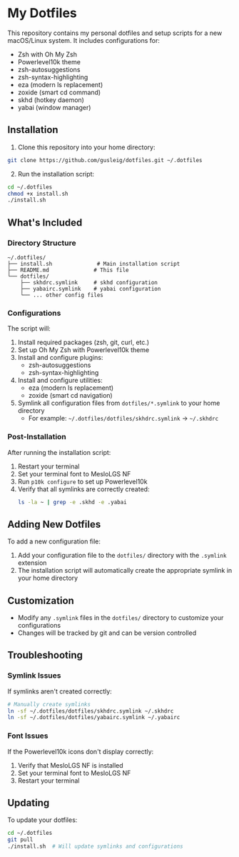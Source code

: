 # My Dotfiles

This repository contains my personal dotfiles and setup scripts for a new macOS/Linux system. It includes configurations for:

- Zsh with Oh My Zsh
- Powerlevel10k theme
- zsh-autosuggestions
- zsh-syntax-highlighting
- eza (modern ls replacement)
- zoxide (smart cd command)
- skhd (hotkey daemon)
- yabai (window manager)

## Installation

1. Clone this repository into your home directory:

```bash
git clone https://github.com/gusleig/dotfiles.git ~/.dotfiles
```

2. Run the installation script:

```bash
cd ~/.dotfiles
chmod +x install.sh
./install.sh
```

## What's Included

### Directory Structure

```
~/.dotfiles/
├── install.sh              # Main installation script
├── README.md              # This file
└── dotfiles/
    ├── skhdrc.symlink     # skhd configuration
    ├── yabairc.symlink    # yabai configuration
    └── ... other config files
```

### Configurations

The script will:

1. Install required packages (zsh, git, curl, etc.)
2. Set up Oh My Zsh with Powerlevel10k theme
3. Install and configure plugins:
   - zsh-autosuggestions
   - zsh-syntax-highlighting
4. Install and configure utilities:
   - eza (modern ls replacement)
   - zoxide (smart cd navigation)
5. Symlink all configuration files from `dotfiles/*.symlink` to your home directory
   - For example: `~/.dotfiles/dotfiles/skhdrc.symlink` → `~/.skhdrc`

### Post-Installation

After running the installation script:

1. Restart your terminal
2. Set your terminal font to MesloLGS NF
3. Run `p10k configure` to set up Powerlevel10k
4. Verify that all symlinks are correctly created:
   ```bash
   ls -la ~ | grep -e .skhd -e .yabai
   ```

## Adding New Dotfiles

To add a new configuration file:

1. Add your configuration file to the `dotfiles/` directory with the `.symlink` extension
2. The installation script will automatically create the appropriate symlink in your home directory

## Customization

- Modify any `.symlink` files in the `dotfiles/` directory to customize your configurations
- Changes will be tracked by git and can be version controlled

## Troubleshooting

### Symlink Issues

If symlinks aren't created correctly:

```bash
# Manually create symlinks
ln -sf ~/.dotfiles/dotfiles/skhdrc.symlink ~/.skhdrc
ln -sf ~/.dotfiles/dotfiles/yabairc.symlink ~/.yabairc
```

### Font Issues

If the Powerlevel10k icons don't display correctly:

1. Verify that MesloLGS NF is installed
2. Set your terminal font to MesloLGS NF
3. Restart your terminal

## Updating

To update your dotfiles:

```bash
cd ~/.dotfiles
git pull
./install.sh  # Will update symlinks and configurations
```
